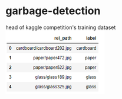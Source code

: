 # garbage-detection
head of kaggle competition's training dataset
<img src = "2020-09-27 12_56_07-Window.png">

